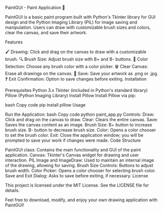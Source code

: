 
PaintGUI - Paint Application 🎨

PaintGUI is a basic paint program built with Python's Tkinter library for GUI design and the Python Imaging Library (PIL) for image saving and manipulation. Users can draw with customizable brush sizes and colors, clear the canvas, and save their artwork.

Features

🖌 Drawing: Click and drag on the canvas to draw with a customizable brush.
🔍 Brush Size: Adjust brush size with B+ and B- buttons.
🎨 Color Selection: Choose any brush color with a color picker.
🗑 Clear Canvas: Erase all drawings on the canvas.
💾 Save: Save your artwork as .png or .jpg.
❓ Exit Confirmation: Option to save changes before exiting.
Installation

Prerequisites
Python 3.x
Tkinter (included in Python's standard library)
Pillow (Python Imaging Library)
Install Pillow
Install Pillow via pip:

bash
Copy code
pip install pillow
Usage

Run the Application:
bash
Copy code
python paint_app.py
Controls:
Draw: Click and drag on the canvas to draw.
Clear: Clears the entire canvas.
Save: Saves the canvas content as an image.
Brush Size:
B+ button to increase brush size.
B- button to decrease brush size.
Color: Opens a color chooser to set the brush color.
Exit: Close the application window; you will be prompted to save your work if changes were made.
Code Structure

PaintGUI class: Contains the main functionality and GUI of the paint application.
Canvas: Tkinter's Canvas widget for drawing and user interaction.
PIL Image and ImageDraw: Used to maintain an internal image of the drawing, allowing for saving.
Brush Size Controls: Buttons to adjust brush width.
Color Picker: Opens a color chooser for selecting brush color.
Save and Exit Dialog: Asks to save before exiting, if necessary.
License

This project is licensed under the MIT License. See the LICENSE file for details.

Feel free to download, modify, and enjoy your own drawing application with PaintGUI!
